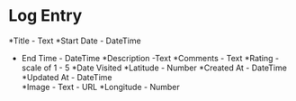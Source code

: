 # Log Entry

*Title - Text
*Start Date - DateTime

- End Time - DateTime
  *Description -Text
  *Comments - Text
  *Rating - scale of 1 - 5
  *Date Visited
  *Latitude - Number
  *Created At - DateTime
  *Updated At - DateTime  
  *Image - Text - URL
  \*Longitude - Number
